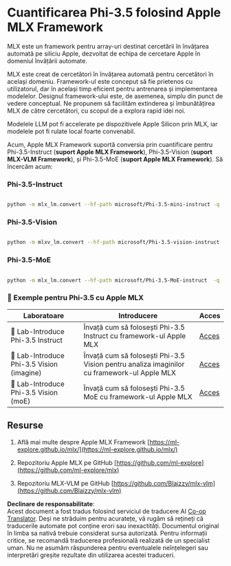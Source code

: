 <!--
CO_OP_TRANSLATOR_METADATA:
{
  "original_hash": "ec5e22bbded16acb7bdb9fa568ab5781",
  "translation_date": "2025-07-16T21:57:14+00:00",
  "source_file": "md/01.Introduction/04/UsingAppleMLXQuantifyingPhi.md",
  "language_code": "ro"
}
-->
# **Cuantificarea Phi-3.5 folosind Apple MLX Framework**

MLX este un framework pentru array-uri destinat cercetării în învățarea automată pe siliciu Apple, dezvoltat de echipa de cercetare Apple în domeniul învățării automate.

MLX este creat de cercetători în învățarea automată pentru cercetători în același domeniu. Framework-ul este conceput să fie prietenos cu utilizatorul, dar în același timp eficient pentru antrenarea și implementarea modelelor. Designul framework-ului este, de asemenea, simplu din punct de vedere conceptual. Ne propunem să facilităm extinderea și îmbunătățirea MLX de către cercetători, cu scopul de a explora rapid idei noi.

Modelele LLM pot fi accelerate pe dispozitivele Apple Silicon prin MLX, iar modelele pot fi rulate local foarte convenabil.

Acum, Apple MLX Framework suportă conversia prin cuantificare pentru Phi-3.5-Instruct (**suport Apple MLX Framework**), Phi-3.5-Vision (**suport MLX-VLM Framework**), și Phi-3.5-MoE (**suport Apple MLX Framework**). Să încercăm acum:

### **Phi-3.5-Instruct**

```bash

python -m mlx_lm.convert --hf-path microsoft/Phi-3.5-mini-instruct -q

```

### **Phi-3.5-Vision**

```bash

python -m mlxv_lm.convert --hf-path microsoft/Phi-3.5-vision-instruct -q

```

### **Phi-3.5-MoE**

```bash

python -m mlx_lm.convert --hf-path microsoft/Phi-3.5-MoE-instruct  -q

```

### **🤖 Exemple pentru Phi-3.5 cu Apple MLX**

| Laboratoare    | Introducere | Acces |
| -------- | ------- |  ------- |
| 🚀 Lab-Introduce Phi-3.5 Instruct  | Învață cum să folosești Phi-3.5 Instruct cu framework-ul Apple MLX   |  [Acces](../../../../../code/09.UpdateSamples/Aug/mlx-phi35-instruct.ipynb)    |
| 🚀 Lab-Introduce Phi-3.5 Vision (imagine) | Învață cum să folosești Phi-3.5 Vision pentru analiza imaginilor cu framework-ul Apple MLX     |  [Acces](../../../../../code/09.UpdateSamples/Aug/mlx-phi35-vision.ipynb)    |
| 🚀 Lab-Introduce Phi-3.5 Vision (moE)   | Învață cum să folosești Phi-3.5 MoE cu framework-ul Apple MLX  |  [Acces](../../../../../code/09.UpdateSamples/Aug/mlx-phi35-moe.ipynb)    |

## **Resurse**

1. Află mai multe despre Apple MLX Framework [https://ml-explore.github.io/mlx/](https://ml-explore.github.io/mlx/)

2. Repozitoriu Apple MLX pe GitHub [https://github.com/ml-explore](https://github.com/ml-explore/mlx)

3. Repozitoriu MLX-VLM pe GitHub [https://github.com/Blaizzy/mlx-vlm](https://github.com/Blaizzy/mlx-vlm)

**Declinare de responsabilitate**:  
Acest document a fost tradus folosind serviciul de traducere AI [Co-op Translator](https://github.com/Azure/co-op-translator). Deși ne străduim pentru acuratețe, vă rugăm să rețineți că traducerile automate pot conține erori sau inexactități. Documentul original în limba sa nativă trebuie considerat sursa autorizată. Pentru informații critice, se recomandă traducerea profesională realizată de un specialist uman. Nu ne asumăm răspunderea pentru eventualele neînțelegeri sau interpretări greșite rezultate din utilizarea acestei traduceri.